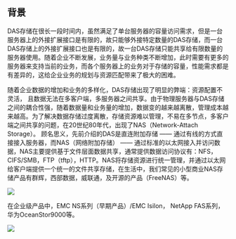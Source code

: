 ## 背景

DAS存储在很长一段时间内，虽然满足了单台服务器的容量访问需求，但是一台服务器上的外接扩展接口是有限的，故只能够外接特定数量的DAS存储，而一台DAS存储上的外接扩展接口也是有限的，故一台DAS存储只能共享给有限数量的服务器使用。随着企业不断发展，业务量与业务种类不断增加，此时需要有更多的服务器来支持当前的业务，而各个服务器上的业务对于存储的容量，性能需求都是有差异的，这给企业业务的规划与资源匹配带来了极大的困难。

随着企业数据的增加和业务的多样化，DAS存储出现了明显的弊端：资源配置不灵活， 且数据无法在多客户端，多服务器之间共享。由于物理服务器与DAS存储之间的耦合性强，随着数据量和业务量的增加，数据变的越来越离散，管理成本越来越高。为了解决数据存储过度离散，存储资源难以管理，不易在多节点，多客户端之间共享的问题，在20世纪80年代，出现了NAS（Network-Attach Storage）。 顾名思义，先前介绍的DAS是直连附加存储 —— 通过有线的方式直接接入服务器，而NAS（网络附加存储） —— 通过标准的以太网接入并访问数据，NAS主要提供基于文件层面数据共享，通常提供数据访问协议有：NFS，CIFS/SMB，FTP（tftp），HTTP。NAS将存储资源进行统一管理，并通过以太网给客户端提供一个统一的文件共享存储，在生活中，我们常见的小型商业NAS存储产品有群辉，西部数据，威联通，及开源的产品（FreeNAS）等。

![](http://img1.imgtn.bdimg.com/it/u=4071739066,792982087&fm=23&gp=0.jpg)

在企业级产品中，EMC NS系列（早期产品）/EMC Isilon， NetApp FAS系列，华为OceanStor9000等。

![](http://img4.imgtn.bdimg.com/it/u=1938056801,1885880339&fm=23&gp=0.jpg)

